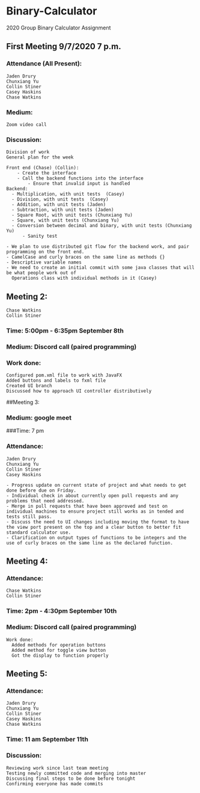 # Binary-Calculator
2020 Group Binary Calculator Assignment

## First Meeting 9/7/2020 7 p.m.
  
  ### Attendance (All Present):
    Jaden Drury
    Chunxiang Yu
    Collin Stiner
    Casey Haskins
    Chase Watkins

  ### Medium:
    Zoom video call

### Discussion:
    Division of work
    General plan for the week

    Front end (Chase) (Collin):
        - Create the interface
        - Call the backend functions into the interface
            - Ensure that invalid input is handled
    Backend:
      - Multiplication, with unit tests  (Casey)
      - Division, with unit tests  (Casey)
      - Addition, with unit tests (Jaden)
      - Subtraction, with unit tests (Jaden)
      - Square Root, with unit tests (Chunxiang Yu)
      - Square, with unit tests (Chunxiang Yu)
      - Conversion between decimal and binary, with unit tests (Chunxiang Yu)
          - Sanity test

    - We plan to use distributed git flow for the backend work, and pair programming on the front end.
    - CamelCase and curly braces on the same line as methods {}
    - Descriptive variable names
    - We need to create an initial commit with some java classes that will be what people work out of 
      Operations class with individual methods in it (Casey)
    
    
    
## Meeting 2:
    Chase Watkins
    Collin Stiner

 ### Time: 5:00pm - 6:35pm September 8th

  ### Medium: Discord call (paired programming)

  ### Work done:
    Configured pom.xml file to work with JavaFX
    Added buttons and labels to fxml file
    Created UI branch
    Discussed how to approach UI controller distributively



##Meeting 3:

 ### Medium: google meet
  ###Time: 7 pm
 ### Attendance:
    Jaden Drury
    Chunxiang Yu
    Collin Stiner
    Casey Haskins

    - Progress update on current state of project and what needs to get done before due on Friday.
    - Individual check in about currently open pull requests and any problems that need addressed.
    - Merge in pull requests that have been approved and test on individual machines to ensure project still works as in tended and tests still pass.
    - Discuss the need to UI changes including moving the format to have the view port present on the top and a clear button to better fit standard calculator use.
    - Clarification on output types of functions to be integers and the use of curly braces on the same line as the declared function.



## Meeting 4:
  ### Attendance: 
    Chase Watkins
    Collin Stiner

  ### Time: 2pm - 4:30pm September 10th

 ### Medium: Discord call (paired programming)

    Work done:
      Added methods for operation buttons
      Added method for toggle view button
      Got the display to function properly



## Meeting 5:

  ### Attendance:
    Jaden Drury
    Chunxiang Yu
    Collin Stiner
    Casey Haskins
    Chase Watkins

  ### Time: 11 am September 11th

  ### Discussion:
    Reviewing work since last team meeting
    Testing newly committed code and merging into master
    Discussing final steps to be done before tonight
    Confirming everyone has made commits 
